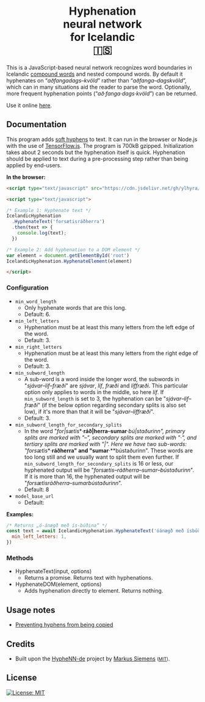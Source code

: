 <h1 align="center">Hyphenation <br/>neural network <br/>for Icelandic <br/>🇮🇸</h1>

This is a JavaScript-based neural network recognizes word boundaries in Icelandic [compound words](https://en.wikipedia.org/wiki/Compound_(linguistics)) and nested compound words. By default it hyphenates on “*aðfangadags–kvöld*” rather than “*aðfanga–dagskvöld*”, which can in many situations aid the reader to parse the word. Optionally, more frequent hyphenation points (“*að·fanga·dags·kvöld*”) can be returned.

Use it online [here](http://hyphenation.ylhyra.is/).

## Documentation

This program adds [soft hyphens](https://en.wikipedia.org/wiki/Soft_hyphen) to text. It can run in the browser or Node.js with the use of [TensorFlow.js](https://www.tensorflow.org/js). The program is 700kB gzipped. Initialization takes about 2 seconds but the hyphenation itself is quick. Hyphenation should be applied to text during a pre-processing step rather than being applied by end-users.

**In the browser:**

```html
<script type="text/javascript" src="https://cdn.jsdelivr.net/gh/ylhyra/icelandic-hyphenation-neural/build/core.js"></script>

<script type="text/javascript">

/* Example 1: Hyphenate text */
IcelandicHyphenation
  .HyphenateText('forsætisráðherra')
  .then(text => {
    console.log(text);
  })

/* Example 2: Add hyphenation to a DOM element */
var element = document.getElementById('root')
IcelandicHyphenation.HyphenateElement(element)

</script>
```
<!--
**In Node.js:**

```js
const IcelandicHyphenation = require('icelandic-hyphenation-neural')

const text = await IcelandicHyphenation.HyphenateText('forsætisráðherra')
```
-->
### Configuration

- `min_word_length`
  - Only hyphenate words that are this long.
  - Default: 6.
- `min_left_letters`
  - Hyphenation must be at least this many letters from the left edge of the word.
  - Default:  3.
- `min_right_letters`  
  - Hyphenation must be at least this many letters from the right edge of the word.
  - Default: 3.
- `min_subword_length`
  - A sub-word is a word inside the longer word, the subwords in "*sjávar–líf–fræði*" are *sjávar*, *líf*, *fræði* and *líffræði*. This particular option only applies to words in the middle, so here *líf*. If `min_subword_length` is set to 3, the hyphenation can be "*sjávar–líf–fræði*" (if the below option regarding secondary splits is also set low), if it's more than that it will be "*sjávar–líffræði*".
  - Default: 3.
- `min_subword_length_for_secondary_splits`
  - In the word "*for|sætis**·**ráð|herra**–**sumar**·**bú|staðurinn*", primary splits are marked with "**–**", secondary splits are marked with "**·**", and tertiary splits are marked with "|". Here we have two sub-words: "forsætis**·**ráðherra" and "sumar**·**bústaðurinn". These words are too long still and we usually want to split them even further. If `min_subword_length_for_secondary_splits` is 16 or less, our hyphenated output will be "*forsætis–ráðherra–sumar–bústaðurinn*". If it is more than 16, the hyphenated output will be "*forsætisráðherra–sumarbústaðurinn*".
  - Default: 8
- `model_base_url`
  - Default:

**Examples:**


```js
/* Returns „ó-ánægð með ís-búðina“ */
const text = await IcelandicHyphenation.HyphenateText('óánægð með ísbúðina', {
  min_left_letters: 1,
})
```

### Methods

- HyphenateText(input, options)
  - Returns a promise. Returns text with hyphenations.
- HyphenateDOM(element, options)
  - Adds hyphenation directly to element. Returns nothing.

## Usage notes

- [Preventing hyphens from being copied](https://github.com/egilll/do-not-copy-hyphens#readme)

## Credits

- Built upon the [HypheNN-de](https://github.com/msiemens/HypheNN-de) project by [Markus Siemens](https://github.com/msiemens) <small>([MIT](https://opensource.org/licenses/MIT))</small>.

## License

[![License: MIT](https://img.shields.io/badge/License-MIT-yellow.svg)](https://opensource.org/licenses/MIT)
